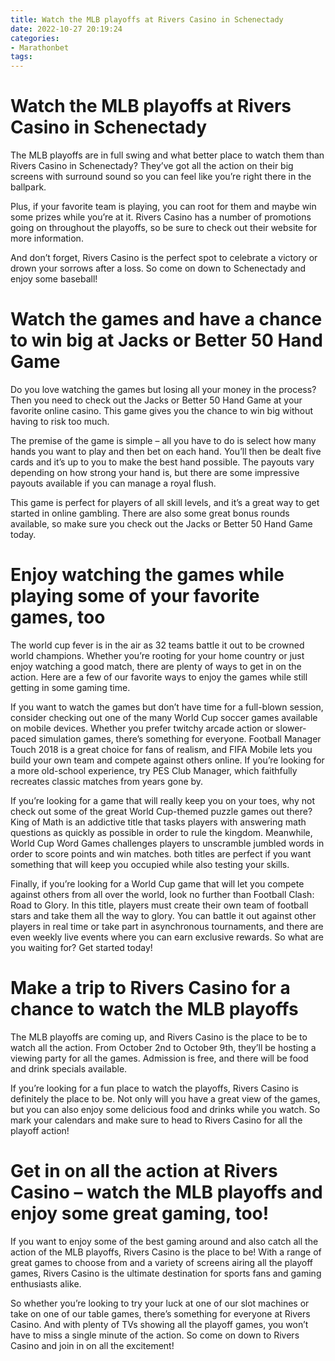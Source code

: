 ```yaml
---
title: Watch the MLB playoffs at Rivers Casino in Schenectady
date: 2022-10-27 20:19:24
categories:
- Marathonbet
tags:
---
```



#  Watch the MLB playoffs at Rivers Casino in Schenectady

The MLB playoffs are in full swing and what better place to watch them than Rivers Casino in Schenectady? They’ve got all the action on their big screens with surround sound so you can feel like you’re right there in the ballpark.

Plus, if your favorite team is playing, you can root for them and maybe win some prizes while you’re at it. Rivers Casino has a number of promotions going on throughout the playoffs, so be sure to check out their website for more information.

And don’t forget, Rivers Casino is the perfect spot to celebrate a victory or drown your sorrows after a loss. So come on down to Schenectady and enjoy some baseball!

#  Watch the games and have a chance to win big at Jacks or Better 50 Hand Game

Do you love watching the games but losing all your money in the process? Then you need to check out the Jacks or Better 50 Hand Game at your favorite online casino. This game gives you the chance to win big without having to risk too much.

The premise of the game is simple – all you have to do is select how many hands you want to play and then bet on each hand. You’ll then be dealt five cards and it’s up to you to make the best hand possible. The payouts vary depending on how strong your hand is, but there are some impressive payouts available if you can manage a royal flush.

This game is perfect for players of all skill levels, and it’s a great way to get started in online gambling. There are also some great bonus rounds available, so make sure you check out the Jacks or Better 50 Hand Game today.

#  Enjoy watching the games while playing some of your favorite games, too

The world cup fever is in the air as 32 teams battle it out to be crowned world champions. Whether you’re rooting for your home country or just enjoy watching a good match, there are plenty of ways to get in on the action. Here are a few of our favorite ways to enjoy the games while still getting in some gaming time.

If you want to watch the games but don’t have time for a full-blown session, consider checking out one of the many World Cup soccer games available on mobile devices. Whether you prefer twitchy arcade action or slower-paced simulation games, there’s something for everyone. Football Manager Touch 2018 is a great choice for fans of realism, and FIFA Mobile lets you build your own team and compete against others online. If you’re looking for a more old-school experience, try PES Club Manager, which faithfully recreates classic matches from years gone by.

If you’re looking for a game that will really keep you on your toes, why not check out some of the great World Cup-themed puzzle games out there? King of Math is an addictive title that tasks players with answering math questions as quickly as possible in order to rule the kingdom. Meanwhile, World Cup Word Games challenges players to unscramble jumbled words in order to score points and win matches. both titles are perfect if you want something that will keep you occupied while also testing your skills.

Finally, if you’re looking for a World Cup game that will let you compete against others from all over the world, look no further than Football Clash: Road to Glory. In this title, players must create their own team of football stars and take them all the way to glory. You can battle it out against other players in real time or take part in asynchronous tournaments, and there are even weekly live events where you can earn exclusive rewards. So what are you waiting for? Get started today!

#  Make a trip to Rivers Casino for a chance to watch the MLB playoffs

The MLB playoffs are coming up, and Rivers Casino is the place to be to watch all the action. From October 2nd to October 9th, they’ll be hosting a viewing party for all the games. Admission is free, and there will be food and drink specials available.

If you’re looking for a fun place to watch the playoffs, Rivers Casino is definitely the place to be. Not only will you have a great view of the games, but you can also enjoy some delicious food and drinks while you watch. So mark your calendars and make sure to head to Rivers Casino for all the playoff action!

#  Get in on all the action at Rivers Casino – watch the MLB playoffs and enjoy some great gaming, too!

If you want to enjoy some of the best gaming around and also catch all the action of the MLB playoffs, Rivers Casino is the place to be! With a range of great games to choose from and a variety of screens airing all the playoff games, Rivers Casino is the ultimate destination for sports fans and gaming enthusiasts alike.

So whether you’re looking to try your luck at one of our slot machines or take on one of our table games, there’s something for everyone at Rivers Casino. And with plenty of TVs showing all the playoff games, you won’t have to miss a single minute of the action. So come on down to Rivers Casino and join in on all the excitement!